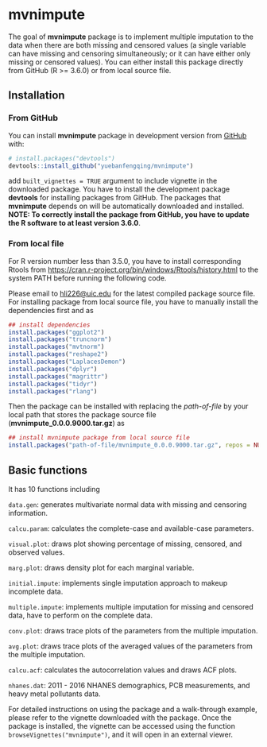 
<!-- README.md is generated from README.Rmd. Please edit that file -->

# mvnimpute

<!-- badges: start -->
<!-- badges: end -->

The goal of **mvnimpute** package is to implement multiple imputation to
the data when there are both missing and censored values (a single
variable can have missing and censoring simultaneously; or it can have
either only missing or censored values). You can either install this
package directly from GitHub (R &gt;= 3.6.0) or from local source file.

## Installation

### From GitHub

You can install **mvnimpute** package in development version from
[GitHub](https://github.com) with:

``` r
# install.packages("devtools")
devtools::install_github("yuebanfengqing/mvnimpute")
```

add `built_vignettes = TRUE` argument to include vignette in the
downloaded package. You have to install the development package
**devtools** for installing packages from GitHub. The packages that
**mvnimpute** depends on will be automatically downloaded and installed.
**NOTE: To correctly install the package from GitHub, you have to update
the R software to at least version 3.6.0**.

### From local file

For R version number less than 3.5.0, you have to install corresponding
Rtools from <https://cran.r-project.org/bin/windows/Rtools/history.html>
to the system PATH before running the following code.

Please email to <hli226@uic.edu> for the latest compiled package source
file. For installing package from local source file, you have to
manually install the dependencies first and as

``` r
## install dependencies
install.packages("ggplot2")
install.packages("truncnorm")
install.packages("mvtnorm")
install.packages("reshape2")
install.packages("LaplacesDemon")
install.packages("dplyr")
install.packages("magrittr")
install.packages("tidyr")
install.packages("rlang")
```

Then the package can be installed with replacing the *path-of-file* by
your local path that stores the package source file
(**mvnimpute\_0.0.0.9000.tar.gz**) as

``` r
## install mvnimpute package from local source file
install.packages("path-of-file/mvnimpute_0.0.0.9000.tar.gz", repos = NULL, type = "source")
```

## Basic functions

It has 10 functions including

`data.gen`: generates multivariate normal data with missing and
censoring information.

`calcu.param`: calculates the complete-case and available-case
parameters.

`visual.plot`: draws plot showing percentage of missing, censored, and
observed values.

`marg.plot`: draws density plot for each marginal variable.

`initial.impute`: implements single imputation approach to makeup
incomplete data.

`multiple.impute`: implements multiple imputation for missing and
censored data, have to perform on the complete data.

`conv.plot`: draws trace plots of the parameters from the multiple
imputation.

`avg.plot`: draws trace plots of the averaged values of the parameters
from the multiple imputation.

`calcu.acf`: calculates the autocorrelation values and draws ACF plots.

`nhanes.dat`: 2011 - 2016 NHANES demographics, PCB measurements, and
heavy metal pollutants data.

For detailed instructions on using the package and a walk-through
example, please refer to the vignette downloaded with the package. Once
the package is installed, the vignette can be accessed using the
function `browseVignettes("mvnimpute")`, and it will open in an external
viewer.
